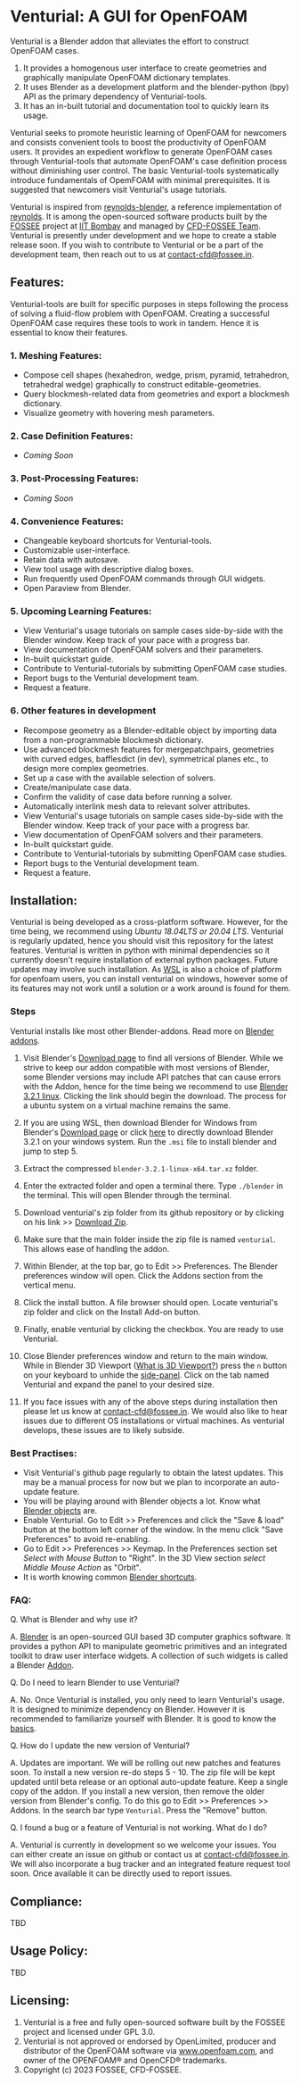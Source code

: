 # Venturial: A GUI for OpenFOAM

Venturial is a Blender addon that alleviates the effort to construct OpenFOAM cases.

1. It provides a homogenous user interface to create geometries and graphically manipulate OpenFOAM dictionary templates.
2. It uses Blender as a development platform and the blender-python (bpy) API as the primary dependency of Venturial-tools.
3. It has an in-built tutorial and documentation tool to quickly learn its usage.

Venturial seeks to promote heuristic learning of OpenFOAM for newcomers and consists convenient tools to boost the productivity of OpenFOAM users. It provides an expedient workflow to generate OpenFOAM cases through Venturial-tools that automate OpenFOAM's case definition process without diminishing user control. The basic Venturial-tools systematically introduce fundamentals of OpemFOAM with minimal prerequisites. It is suggested that newcomers visit Venturial's usage tutorials. 

Venturial is inspired from [reynolds-blender](https://github.com/dmsurti/reynolds-blender), a reference implementation of [reynolds](https://github.com/dmsurti/reynolds). It is among the open-sourced software products built by the [FOSSEE](https://fossee.in/) project at [IIT Bombay](https://www.iitb.ac.in/) and managed by [CFD-FOSSEE Team](https://cfd.fossee.in/home). Venturial is presently under development and we hope to create a stable release soon. If you wish to contribute to Venturial or be a part of the development team, then reach out to us at contact-cfd@fossee.in. 

## Features:
Venturial-tools are built for specific purposes in steps following the process of solving a fluid-flow problem with OpenFOAM. Creating a successful OpenFOAM case requires these tools to work in tandem. Hence it is essential to know their features.

### 1. Meshing Features:
- Compose cell shapes (hexahedron, wedge, prism, pyramid, tetrahedron, tetrahedral wedge) graphically to construct editable-geometries.
- Query blockmesh-related data from geometries and export a blockmesh dictionary.
- Visualize geometry with hovering mesh parameters.

### 2. Case Definition Features:
- <em>Coming Soon</em>

### 3. Post-Processing Features:
- <em>Coming Soon</em>

### 4. Convenience Features:
- Changeable keyboard shortcuts for Venturial-tools.
- Customizable user-interface.
- Retain data with autosave.
- View tool usage with descriptive dialog boxes. 
- Run frequently used OpenFOAM commands through GUI widgets. 
- Open Paraview from Blender.

### 5. Upcoming Learning Features:
- View Venturial's usage tutorials on sample cases side-by-side with the Blender window. Keep track of your pace with a progress bar.
- View documentation of OpenFOAM solvers and their parameters.
- In-built quickstart guide.
- Contribute to Venturial-tutorials by submitting OpenFOAM case studies. 
- Report bugs to the Venturial development team. 
- Request a feature.

### 6. Other features in development
- Recompose geometry as a Blender-editable object by importing data from a non-programmable blockmesh dictionary.
- Use advanced blockmesh features for mergepatchpairs, geometries with curved edges, bafflesdict (in dev), symmetrical planes etc., to design more complex geometries.
- Set up a case with the available selection of solvers.
- Create/manipulate case data.
- Confirm the validity of case data before running a solver.
- Automatically interlink mesh data to relevant solver attributes.
- View Venturial's usage tutorials on sample cases side-by-side with the Blender window. Keep track of your pace with a progress bar.
- View documentation of OpenFOAM solvers and their parameters.
- In-built quickstart guide.
- Contribute to Venturial-tutorials by submitting OpenFOAM case studies. 
- Report bugs to the Venturial development team. 
- Request a feature.

## Installation:

Venturial is being developed as a cross-platform software. However, for the time being, we recommend using <em>Ubuntu 18.04LTS or 20.04 LTS</em>. Venturial is regularly updated, hence you should visit this repository for the latest features. Venturial is written in python with minimal dependencies so it currently doesn't require installation of external python packages. Future updates may involve such installation. As [WSL](https://ubuntu.com/wsl) is also a choice of platform for openfoam users, you can install venturial on windows, however some of its features may not work until a solution or a work around is found for them. 

### Steps
Venturial installs like most other Blender-addons. Read more on [Blender addons](https://docs.blender.org/manual/en/latest/editors/preferences/addons.html).

1. Visit Blender's [Download page](https://www.blender.org/download/) to find all versions of Blender. While we strive to keep our addon compatible with most versions of Blender, some Blender versions may include API patches that can cause errors with the Addon, hence for the time being we recommend to use [Blender 3.2.1 linux](https://download.blender.org/release/Blender3.2/blender-3.2.1-linux-x64.tar.xz). Clicking the link should begin the download. The process for a ubuntu system on a virtual machine remains the same. 

2. If you are using WSL, then download Blender for Windows from Blender's [Download page](https://www.blender.org/download/) or click [here](https://download.blender.org/release/Blender3.2/blender-3.2.1-windows-x64.msi) to directly download Blender 3.2.1 on your windows system. Run the ```.msi``` file to install blender and jump to step 5.

3. Extract the compressed ```blender-3.2.1-linux-x64.tar.xz``` folder.
4. Enter the extracted folder and open a terminal there. Type ```./blender``` in the terminal. This will open Blender through the terminal.
5. Download venturial's zip folder from its github repository or by clicking on his link >> [Download Zip](https://github.com/FOSSEE/venturial/blob/master/venturial.zip). 
6. Make sure that the main folder inside the zip file is named ```venturial```. This allows ease of handling the addon.
7. Within Blender, at the top bar, go to Edit >> Preferences. The Blender preferences window will open. Click the Addons section from the vertical menu.
8. Click the install button. A file browser should open. Locate venturial's zip folder and click on the Install Add-on button.
9. Finally, enable venturial by clicking the checkbox. You are ready to use Venturial. 
10. Close Blender preferences window and return to the main window. While in Blender 3D Viewport ([What is 3D Viewport?](https://docs.blender.org/manual/en/latest/editors/3dview/index.html))  press the ```n``` button on your keyboard to unhide the [side-panel](https://docs.blender.org/manual/en/latest/editors/3dview/sidebar.html). Click on the tab named Venturial and expand the panel to your desired size.  
11. If you face issues with any of the above steps during installation then please let us know at contact-cfd@fossee.in. We would also like to hear issues due to different OS installations or virtual machines. As venturial develops, these issues are to likely subside.

### Best Practises:
- Visit Venturial's github page regularly to obtain the latest updates. This may be a manual process for now but we plan to incorporate an auto-update feature. 
- You will be playing around with Blender objects a lot. Know what [Blender objects](https://docs.blender.org/manual/en/latest/scene_layout/object/introduction.html) are. 
- Enable Venturial. Go to Edit >> Preferences and click the "Save & load" button at the bottom left corner of the window. In the menu click "Save Preferences" to avoid re-enabling.
- Go to Edit >> Preferences >> Keymap. In the Preferences section set <em>Select with Mouse Button</em> to "Right". In the 3D View section <em>select Middle Mouse Action</em> as "Orbit".
- It is worth knowing common [Blender shortcuts](https://docs.blender.org/manual/en/latest/interface/keymap/introduction.html).


### FAQ:

Q. What is Blender and why use it?

A. [Blender](https://www.blender.org/about/) is an open-sourced GUI based 3D computer graphics software. It provides a python API to manipulate geometric primitives and an integrated toolkit to draw user interface widgets. A collection of such widgets is called a Blender [Addon](https://docs.blender.org/manual/en/latest/advanced/scripting/addon_tutorial.html).  

Q. Do I need to learn Blender to use Venturial?

A. No. Once Venturial is installed, you only need to learn Venturial's usage. It is designed to minimize dependency on Blender. However it is recommended to familiarize yourself with Blender. It is good to know the [basics](https://www.blender.org/support/).

Q. How do I update the new version of Venturial?

A. Updates are important. We will be rolling out new patches and features soon. To install a new version re-do steps 5 - 10. The zip file will be kept updated until beta release or an optional auto-update feature. Keep a single copy of the addon. If you install a new version, then remove the older version from Blender's config. To do this go to Edit >> Preferences >> Addons. In the search bar type ```Venturial```. Press the "Remove" button.

Q. I found a bug or a feature of Venturial is not working. What do I do?

A. Venturial is currently in development so we welcome your issues. You can either create an issue on github or contact us at contact-cfd@fossee.in. We will also incorporate a bug tracker and an integrated feature request tool soon. Once available it can be directly used to report issues.

## Compliance:
TBD

## Usage Policy:
TBD

## Licensing:
1. Venturial is a free and fully open-sourced software built by the FOSSEE project and licensed under GPL 3.0.
2. Venturial is not approved or endorsed by OpenLimited, producer and distributor of the OpenFOAM software via www.openfoam.com, and owner of the OPENFOAM® and OpenCFD® trademarks.
3. Copyright (c) 2023 FOSSEE, CFD-FOSSEE.
